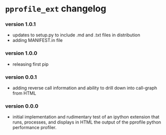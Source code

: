 # `pprofile_ext` changelog

### version 1.0.1
* updates to setup.py to include .md and .txt files in distribution
* adding MANIFEST.in file

### version 1.0.0
* releasing first pip

### version 0.0.1
* adding reverse call information and ability to drill down into call-graph from HTML

### version 0.0.0
* initial implementation and rudimentary test of an ipython extension that runs, processes, and displays
  in HTML the output of the pprofile python performance profiler.